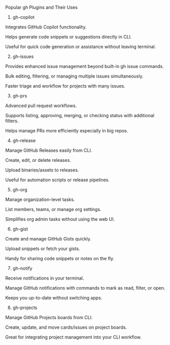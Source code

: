 Popular gh Plugins and Their Uses

1. gh-copilot

Integrates GitHub Copilot functionality.

Helps generate code snippets or suggestions directly in CLI.

Useful for quick code generation or assistance without leaving terminal.


2. gh-issues

Provides enhanced issue management beyond built-in gh issue commands.

Bulk editing, filtering, or managing multiple issues simultaneously.

Faster triage and workflow for projects with many issues.


3. gh-prs

Advanced pull request workflows.

Supports listing, approving, merging, or checking status with additional filters.

Helps manage PRs more efficiently especially in big repos.


4. gh-release

Manage GitHub Releases easily from CLI.

Create, edit, or delete releases.

Upload binaries/assets to releases.

Useful for automation scripts or release pipelines.


5. gh-org

Manage organization-level tasks.

List members, teams, or manage org settings.

Simplifies org admin tasks without using the web UI.


6. gh-gist

Create and manage GitHub Gists quickly.

Upload snippets or fetch your gists.

Handy for sharing code snippets or notes on the fly.


7. gh-notify

Receive notifications in your terminal.

Manage GitHub notifications with commands to mark as read, filter, or open.

Keeps you up-to-date without switching apps.


8. gh-projects

Manage GitHub Projects boards from CLI.

Create, update, and move cards/issues on project boards.

Great for integrating project management into your CLI workflow.